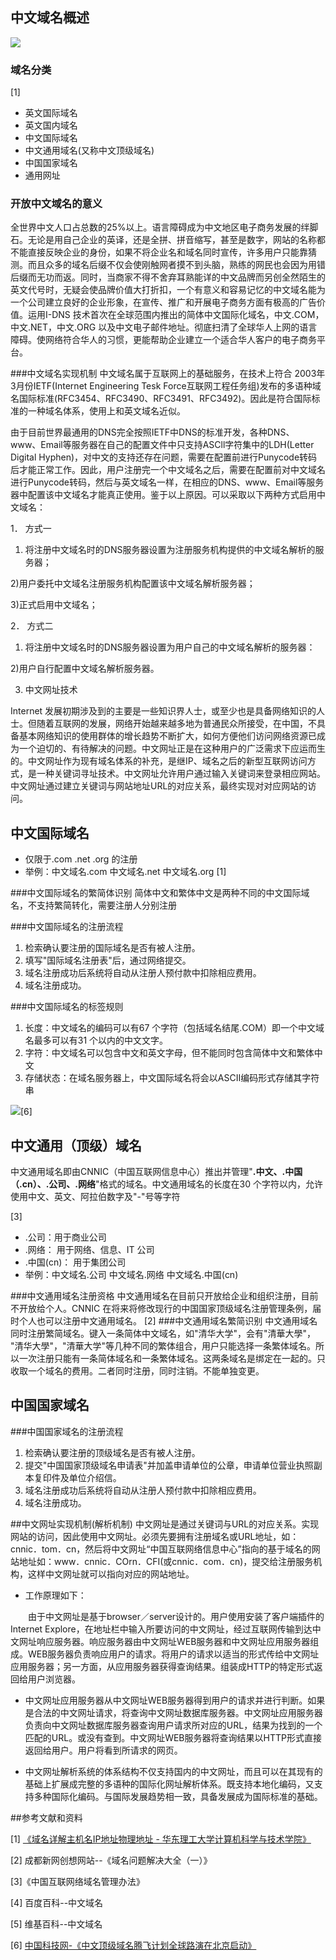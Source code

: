 ## 中文域名概述 #
![](http://i.imgur.com/sefigzM.png)
### 域名分类 ##
[1]

- 英文国际域名
- 英文国内域名
- 中文国际域名
- 中文通用域名(又称中文顶级域名)
- 中国国家域名
- 通用网址


### 开放中文域名的意义 ##
    
全世界中文人口占总数的25%以上。语言障碍成为中文地区电子商务发展的绊脚石。无论是用自己企业的英译，还是全拼、拼音缩写，甚至是数字，网站的名称都不能直接反映企业的身份，如果不将企业名和域名同时宣传，许多用户只能靠猜测。而且众多的域名后缀不仅会使刚触网者摸不到头脑，熟练的网民也会因为用错后缀而无功而返。同时，当商家不得不舍弃耳熟能详的中文品牌而另创全然陌生的英文代号时，无疑会使品牌价值大打折扣，一个有意义和容易记忆的中文域名能为一个公司建立良好的企业形象，在宣传、推广和开展电子商务方面有极高的广告价值。运用I-DNS 技术首次在全球范围内推出的简体中文国际化域名，中文.COM，中文.NET，中文.ORG 以及中文电子邮件地址。彻底扫清了全球华人上网的语言障碍。使网络符合华人的习惯，更能帮助企业建立一个适合华人客户的电子商务平台。

###中文域名实现机制
中文域名属于互联网上的基础服务，在技术上符合 2003年3月份IETF(Internet Engineering Tesk Force互联网工程任务组)发布的多语种域名国际标准(RFC3454、RFC3490、RFC3491、RFC3492)。因此是符合国际标准的一种域名体系，使用上和英文域名近似。

由于目前世界最通用的DNS完全按照IETF中DNS的标准开发，各种DNS、 www、Email等服务器在自己的配置文件中只支持ASCll字符集中的LDH(Letter Digital Hyphen)，对中文的支持还存在问题，需要在配置前进行Punycode转码后才能正常工作。因此，用户注册完一个中文域名之后，需要在配置前对中文域名进行Punycode转码，然后与英文域名一样，在相应的DNS、www、Email等服务器中配置该中文域名才能真正使用。鉴于以上原因。可以采取以下两种方式启用中文域名：

1． 方式一

1) 将注册中文域名时的DNS服务器设置为注册服务机构提供的中文域名解析的服务器；

2)用户委托中文域名注册服务机构配置该中文域名解析服务器；

3)正式启用中文域名；

2． 方式二

1) 将注册中文域名时的DNS服务器设置为用户自己的中文域名解析的服务器：

2)用户自行配置中文域名解析服务器。

3) 中文网址技术

Internet 发展初期涉及到的主要是一些知识界人士，或至少也是具备网络知识的人士。但随着互联网的发展，网络开始越来越多地为普通民众所接受，在中国，不具备基本网络知识的使用群体的增长趋势不断扩大，如何方便他们访问网络资源已成为一个迫切的、有待解决的问题。中文网址正是在这种用户的广泛需求下应运而生的。中文网址作为现有域名体系的补充，是继IP、域名之后的新型互联网访问方式，是一种关键词寻址技术。中文网址允许用户通过输入关键词来登录相应网站。中文网址通过建立关键词与网站地址URL的对应关系，最终实现对对应网站的访问。


## 中文国际域名 ##
- 仅限于.com .net .org 的注册
- 举例：中文域名.com  中文域名.net  中文域名.org
[1]

###中文国际域名的繁简体识别
简体中文和繁体中文是两种不同的中文国际域名，不支持繁简转化，需要注册人分别注册

###中文国际域名的注册流程
1. 检索确认要注册的国际域名是否有被人注册。
2. 填写"国际域名注册表"后，通过网络提交。
3. 域名注册成功后系统将自动从注册人预付款中扣除相应费用。
4. 域名注册成功。



###中文国际域名的标签规则
1. 长度：中文域名的编码可以有67 个字符（包括域名结尾.COM）即一个中文域名最多可以有31 个以内的中文文字。
1. 字符：中文域名可以包含中文和英文字母，但不能同时包含简体中文和繁体中文
1. 存储状态：在域名服务器上，中文国际域名将会以ASCII编码形式存储其字符串

![](http://i.imgur.com/nU5b6zF.jpg)[6]
## 中文通用（顶级）域名 ##
中文通用域名即由CNNIC（中国互联网信息中心）推出并管理"**.中文、.中国（.cn）、.公司、.网络**"格式的域名。中文通用域名的长度在30 个字符以内，允许使用中文、英文、阿拉伯数字及"-"号等字符

[3]

- .公司：用于商业公司
- .网络： 用于网络、信息、IT 公司
- .中国(cn)： 用于集团公司
- 举例：中文域名.公司  中文域名.网络  中文域名.中国(cn)


###中文通用域名注册资格
中文通用域名在目前只开放给企业和组织注册，目前不开放给个人。CNNIC 在将来将修改现行的中国国家顶级域名注册管理条例，届时个人也可以注册中文通用域名。
[2]
###中文通用域名繁简识别
中文通用域名同时注册繁简域名。键入一条简体中文域名，如"清华大学"，会有"清華大學"， "清华大學"，"清華大学"等几种不同的繁体组合，用户只能选择一条繁体域名。所以一次注册只能有一条简体域名和一条繁体域名。这两条域名是绑定在一起的。只收取一个域名的费用。二者同时注册，同时注销。不能单独变更。


## 中国国家域名 ##
###中国国家域名的注册流程
1. 检索确认要注册的顶级域名是否有被人注册。
2. 提交"中国国家顶级域名申请表"并加盖申请单位的公章，申请单位营业执照副本复印件及单位介绍信。
3. 域名注册成功后系统将自动从注册人预付款中扣除相应费用。
4. 域名注册成功。




##中文网址实现机制(解析机制)
中文网址是通过关键词与URL的对应关系。实现网站的访问，因此使用中文网址。必须先要拥有注册域名或URL地址，如：cnnic．tom．cn，然后将中文网址“中国互联网络信息中心”指向的基于域名的网站地址如：www．cnnic．COrn．CFI(或cnnic．com．cn)，提交给注册服务机构，这样中文网址就可以指向对应的网站地址。

- 工作原理如下：

　　由于中文网址是基于browser／server设计的。用户使用安装了客户端插件的Internet Explore，在地址栏中输入所要访问的中文网址，经过互联网传输到达中文网址响应服务器。响应服务器由中文网址WEB服务器和中文网址应用服务器组成。WEB服务器负责响应用户的请求。将用户的请求以适当的形式传给中文网址应用服务器；另一方面，从应用服务器获得查询结果。组装成HTTP的特定形式返回给用户浏览器。

- 中文网址应用服务器从中文网址WEB服务器得到用户的请求并进行判断。如果是合法的中文网址请求，将查询中文网址数据库服务器。中文网址应用服务器负责向中文网址数据库服务器查询用户请求所对应的URL，结果为找到的一个匹配的URL。或没有查到。中文网址WEB服务器将查询结果以HTTP形式直接返回给用户。用户将看到所请求的网页。

- 中文网址解析系统的体系结构不仅支持国内的中文网址，而且可以在其现有的基础上扩展成完整的多语种的国际化网址解析体系。既支持本地化编码，又支持多种国际化编码。与国际发展趋势相一致，具备发展成为国际标准的基础。


##参考文献和资料


[1] [《域名详解主机名IP地址物理地址 - 华东理工大学计算机科学与技术学院》](http://cs.ecust.edu.cn/snwei/studypc/networks/data/DNS.pdf)

[2] 成都新网创想网站--《域名问题解决大全（一）》

[3]《中国互联网络域名管理办法》

[4] 百度百科--中文域名

[5] 维基百科--中文域名

[6] [中国科技网-《中文顶级域名腾飞计划全球路演在北京启动》](http://www.zw.cn/zwnews/52.html)












